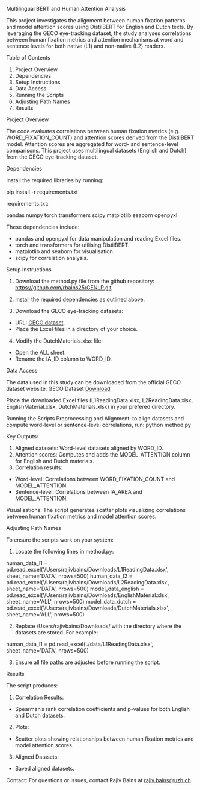 Multilingual BERT and Human Attention Analysis

This project investigates the alignment between human fixation patterns and model attention scores using DistilBERT for English and Dutch texts. By leveraging the GECO eye-tracking dataset, the study analyses correlations between human fixation metrics and attention mechanisms at word and sentence levels for both native (L1) and non-native (L2) readers.

Table of Contents
1. Project Overview
2.	Dependencies
3.	Setup Instructions
4.	Data Access
5.	Running the Scripts
6.	Adjusting Path Names
7.	Results

Project Overview

The code evaluates correlations between human fixation metrics (e.g. WORD_FIXATION_COUNT) and attention scores derived from the DistilBERT model. Attention scores are aggregated for word- and sentence-level comparisons. This project uses multilingual datasets (English and Dutch) from the GECO eye-tracking dataset.

Dependencies

Install the required libraries by running:

pip install -r requirements.txt

requirements.txt:

pandas
numpy
torch
transformers
scipy
matplotlib
seaborn
openpyxl

These dependencies include:
- pandas and openpyxl for data manipulation and reading Excel files.
- torch and transformers for utilising DistilBERT.
- matplotlib and seaborn for visualisation.
- scipy for correlation analysis.

Setup Instructions
1.	Download the method.py file from the github repository: https://github.com/rbains25/CENLP.git 

2.	Install the required dependencies as outlined above.
3.	Download the GECO eye-tracking datasets:
- URL: [GECO dataset](https://expsy.ugent.be/downloads/geco/).
- Place the Excel files in a directory of your choice.
4.	Modify the DutchMaterials.xlsx file:
- Open the ALL sheet.
- Rename the IA_ID column to WORD_ID.

Data Access

The data used in this study can be downloaded from the official GECO dataset website:
GECO Dataset [Download](https://expsy.ugent.be/downloads/geco/)

Place the downloaded Excel files (L1ReadingData.xlsx, L2ReadingData.xlsx, EnglishMaterial.xlsx, DutchMaterials.xlsx) in your prefered directory.

Running the Scripts
Preprocessing and Alignment: to align datasets and compute word-level or sentence-level correlations, run: python method.py

Key Outputs:
1.	Aligned datasets: Word-level datasets aligned by WORD_ID.
2.	Attention scores: Computes and adds the MODEL_ATTENTION column for English and Dutch materials.
3.	Correlation results:
- Word-level: Correlations between WORD_FIXATION_COUNT and MODEL_ATTENTION.
- Sentence-level: Correlations between IA_AREA and MODEL_ATTENTION.

Visualisations: The script generates scatter plots visualizing correlations between human fixation metrics and model attention scores.

Adjusting Path Names

To ensure the scripts work on your system:
1.	Locate the following lines in method.py:

human_data_l1 = pd.read_excel('/Users/rajivbains/Downloads/L1ReadingData.xlsx', sheet_name='DATA', nrows=500)
human_data_l2 = pd.read_excel('/Users/rajivbains/Downloads/L2ReadingData.xlsx', sheet_name='DATA', nrows=500)
model_data_english = pd.read_excel('/Users/rajivbains/Downloads/EnglishMaterial.xlsx', sheet_name='ALL', nrows=500)
model_data_dutch = pd.read_excel('/Users/rajivbains/Downloads/DutchMaterials.xlsx', sheet_name='ALL', nrows=500)

2.	Replace /Users/rajivbains/Downloads/ with the directory where the datasets are stored. For example:

human_data_l1 = pd.read_excel('./data/L1ReadingData.xlsx', sheet_name='DATA', nrows=500)

3.	Ensure all file paths are adjusted before running the script.

Results

The script produces:
1.	Correlation Results:
- Spearman’s rank correlation coefficients and p-values for both English and Dutch datasets.
2.	Plots:
- Scatter plots showing relationships between human fixation metrics and model attention scores.
3.	Aligned Datasets:
- Saved aligned datasets.

Contact:
For questions or issues, contact Rajiv Bains at rajiv.bains@uzh.ch.
